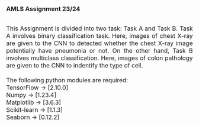### **AMLS Assignment 23/24**
</br>
<div style="text-align: justify"> 
<font size = "3"> 
This Assignment is divided into two task: Task A and Task B. Task A involves binary classification task. Here, images of chest X-ray are given to the CNN to detected whether the chest X-ray image potentially have pneumonia or not. On the other hand, Task B involves multiclass classification. Here, images of colon pathology are given to the CNN to indentify the type of cell.
</br>
</br>
The following python modules are required: </br>
TensorFlow -> [2.10.0] </br>
Numpy -> [1.23.4] </br>
Matplotlib -> [3.6.3] </br>
Scikit-learn -> [1.1.3] </br>
Seaborn -> [0.12.2] </br>
</font>
</div>